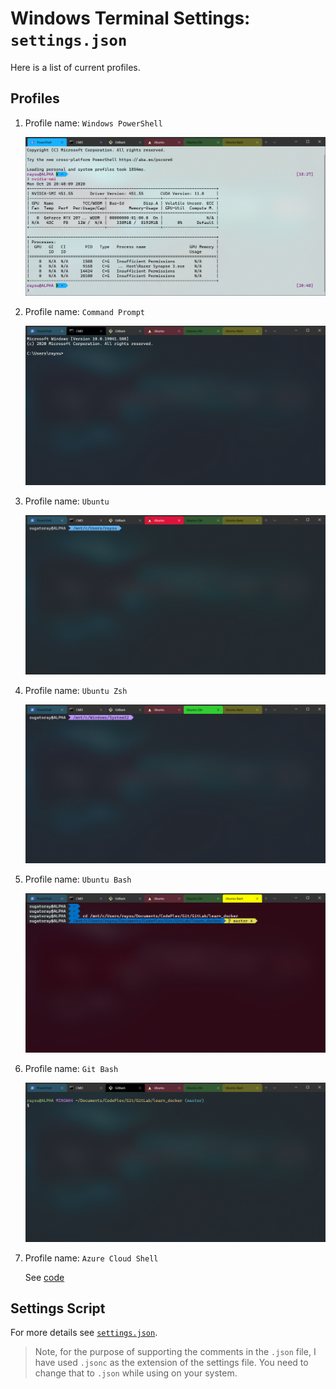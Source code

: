 # Windows Terminal Settings: `settings.json`

Here is a list of current profiles.

## Profiles

1. Profile name: `Windows PowerShell`

   [![profile - windows powershell][wt-profile-powershell]][wt-profile-powershell-code]

   [wt-profile-powershell]: ./resources/windows_terminal_setting_PowerShell.png
   [wt-profile-powershell-code]: windows_terminal_settings.jsonc#L51-L65
   
1. Profile name: `Command Prompt`

   [![profile - command prompt][wt-profile-cmd]][wt-profile-cmd-code]

   [wt-profile-cmd]: ./resources/windows_terminal_setting_CMD.png
   [wt-profile-cmd-code]: windows_terminal_settings.jsonc#L67-L80
   
1. Profile name: `Ubuntu`

   [![profile - ubuntu][wt-profile-ubuntu]][wt-profile-ubuntu]

   [wt-profile-ubuntu]: ./resources/windows_terminal_setting_Ubuntu.png
   [wt-profile-ubuntu-code]: windows_terminal_settings.jsonc#L82-L97
   
1. Profile name: `Ubuntu Zsh`

   [![profile - ubuntu-zsh][wt-profile-ubuntu-zsh]][wt-profile-ubuntu-zsh-code]

   [wt-profile-ubuntu-zsh]: ./resources/windows_terminal_setting_Ubuntu-Zsh.png
   [wt-profile-ubuntu-zsh-code]: windows_terminal_settings.jsonc#L99-L114
   
1. Profile name: `Ubuntu Bash`

   [![profile - ubuntu-bash][wt-profile-ubuntu-bash]][wt-profile-ubuntu-bash-code]

   [wt-profile-ubuntu-bash]: ./resources/windows_terminal_setting_Ubuntu-Bash.png
   [wt-profile-ubuntu-bash-code]: windows_terminal_settings.jsonc#L116-L131
   
1. Profile name: `Git Bash`

   [![profile - git bash][wt-profile-git-bash]][wt-profile-git-bash-code]

   [wt-profile-git-bash]: ./resources/windows_terminal_setting_GitBash.png
   [wt-profile-git-bash-code]: windows_terminal_settings.jsonc#L133-L148
   
1. Profile name: `Azure Cloud Shell`

   See [code][wt-profile-azure-cloud-shell-code]

   [wt-profile-azure-cloud-shell-code]: windows_terminal_settings.jsonc#L150-L158

## Settings Script

For more details see [`settings.json`][#windows-terminal-settings-json]. 

> Note, for the purpose of supporting the comments in the `.json` file, I have used `.jsonc` as the extension of the settings file. You need to change that to `.json` while using on your system.

[#windows-terminal-settings-json]: windows_terminal_settings.jsonc

